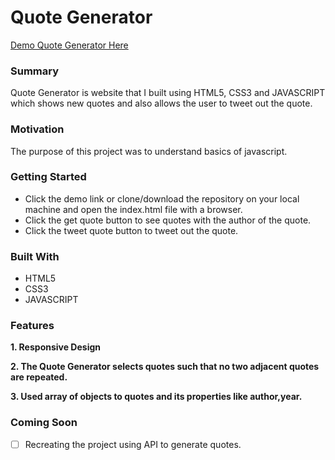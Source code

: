 # Quote Generator
[Demo Quote Generator Here](https://yog9.github.io/Quote-Generator/)

### Summary
Quote Generator is  website that I built using HTML5, CSS3 and JAVASCRIPT which shows new quotes and also allows the user to tweet out the quote.

### Motivation
The purpose of this project was to understand basics of javascript.

### Getting Started
  * Click the demo link or clone/download the repository on your local machine and open the index.html file with a browser.
  * Click the get quote button to see quotes with the author of the quote.
  * Click the tweet quote button to tweet out the quote.
  
  ### Built With
* HTML5 
* CSS3
* JAVASCRIPT

### Features
**1. Responsive Design**

**2. The Quote Generator selects quotes such that no two adjacent quotes are repeated.**

**3. Used array of objects to quotes and its properties like author,year.**

### Coming Soon 
- [ ]  Recreating the project using API to generate quotes.


  
